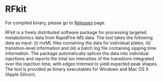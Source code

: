 # RFkit
For compiled binary, please go to [Releases](https://github.com/SLINGhub/RFkit/releases/tag/RF) page. 

RFkit is a freely distributed software package for processing targeted metabolomics data from RapidFire-MS data. The tool takes the following data as input: (i) mzML files containing the data for individual plates, (ii) transition-level information and (iii) a batch log file containing sipping time information. The package automatically splices the data into individual injections and reports the total ion intensities of the transitions integrated over the injection time, with edges trimmed to yield expected peak shapes. The tool is provided as binary executables for Windows and Mac OS X (Apple Silicon). 
